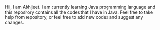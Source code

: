 Hii, I am Abhijeet. I am currently learning Java programming language and this repository contains all the codes that I have in Java.
Feel free to take help from repository, or feel free to add new codes and suggest any changes.
